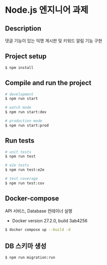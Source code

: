 # Node.js 엔지니어 과제
## Description
댓글 기능이 있는 익명 게시판 및 키워드 알림 기능 구현

## Project setup

```bash
$ npm install
```

## Compile and run the project

```bash
# development
$ npm run start

# watch mode
$ npm run start:dev

# production mode
$ npm run start:prod
```

## Run tests

```bash
# unit tests
$ npm run test

# e2e tests
$ npm run test:e2e

# test coverage
$ npm run test:cov
```

## Docker-compose
API 서비스, Database 컨테이너 실행
- Docker version 27.2.0, build 3ab4256

```bash
$ docker compose up --build -d
```

## DB 스키마 생성
```bash
$ npm run migration:run
```
